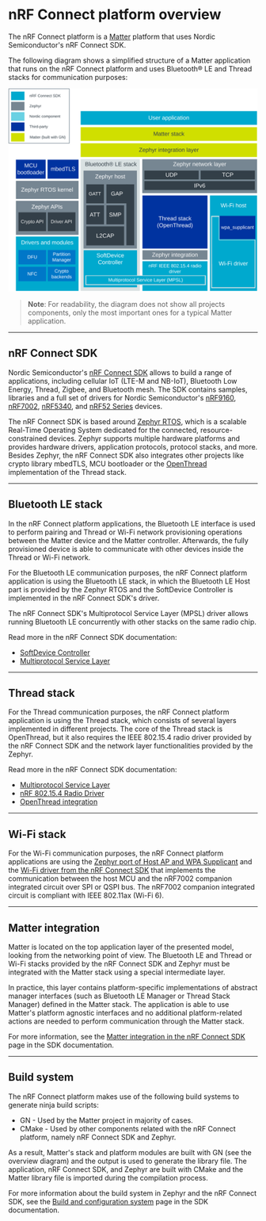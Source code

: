 # nRF Connect platform overview

The nRF Connect platform is a
[Matter](https://github.com/project-chip/connectedhomeip) platform that uses
Nordic Semiconductor's nRF Connect SDK.

The following diagram shows a simplified structure of a Matter application that
runs on the nRF Connect platform and uses Bluetooth® LE and Thread stacks for
communication purposes:

![nrfconnect platform overview](https://github.com/project-chip/connectedhomeip/blob/master/docs/platforms/nrf/images/matter_nrfconnect_overview_simplified_ncs.svg)

> **Note**: For readability, the diagram does not show all projects components,
> only the most important ones for a typical Matter application.

<hr>

## nRF Connect SDK

Nordic Semiconductor's
[nRF Connect SDK](https://docs.nordicsemi.com/bundle/ncs-latest/page/nrf/index.html)
allows to build a range of applications, including cellular IoT (LTE-M and
NB-IoT), Bluetooth Low Energy, Thread, Zigbee, and Bluetooth mesh. The SDK
contains samples, libraries and a full set of drivers for Nordic Semiconductor's
[nRF9160](https://www.nordicsemi.com/Products/Low-power-cellular-IoT/nRF9160),
[nRF7002](https://www.nordicsemi.com/Products/nRF7002),
[nRF5340](https://www.nordicsemi.com/Software-and-tools/Development-Kits/nRF5340-PDK),
and
[nRF52 Series](https://www.nordicsemi.com/Products/Low-power-short-range-wireless)
devices.

The nRF Connect SDK is based around [Zephyr RTOS](https://zephyrproject.org/),
which is a scalable Real-Time Operating System dedicated for the connected,
resource-constrained devices. Zephyr supports multiple hardware platforms and
provides hardware drivers, application protocols, protocol stacks, and more.
Besides Zephyr, the nRF Connect SDK also integrates other projects like crypto
library mbedTLS, MCU bootloader or the [OpenThread](https://openthread.io/)
implementation of the Thread stack.

<hr>

## Bluetooth LE stack

In the nRF Connect platform applications, the Bluetooth LE interface is used to
perform pairing and Thread or Wi-Fi network provisioning operations between the
Matter device and the Matter controller. Afterwards, the fully provisioned
device is able to communicate with other devices inside the Thread or Wi-Fi
network.

For the Bluetooth LE communication purposes, the nRF Connect platform
application is using the Bluetooth LE stack, in which the Bluetooth LE Host part
is provided by the Zephyr RTOS and the SoftDevice Controller is implemented in
the nRF Connect SDK's driver.

The nRF Connect SDK's Multiprotocol Service Layer (MPSL) driver allows running
Bluetooth LE concurrently with other stacks on the same radio chip.

Read more in the nRF Connect SDK documentation:

-   [SoftDevice Controller](https://docs.nordicsemi.com/bundle/ncs-latest/page/nrfxlib/softdevice_controller/README.html)
-   [Multiprotocol Service Layer](https://docs.nordicsemi.com/bundle/ncs-latest/page/nrfxlib/mpsl/README.html)

<hr>

## Thread stack

For the Thread communication purposes, the nRF Connect platform application is
using the Thread stack, which consists of several layers implemented in
different projects. The core of the Thread stack is OpenThread, but it also
requires the IEEE 802.15.4 radio driver provided by the nRF Connect SDK and the
network layer functionalities provided by the Zephyr.

Read more in the nRF Connect SDK documentation:

-   [Multiprotocol Service Layer](https://docs.nordicsemi.com/bundle/ncs-latest/page/nrfxlib/mpsl/README.html)
-   [nRF 802.15.4 Radio Driver](https://docs.nordicsemi.com/bundle/ncs-latest/page/nrfxlib/nrf_802154/README.html)
-   [OpenThread integration](https://docs.nordicsemi.com/bundle/ncs-latest/page/nrf/protocols/thread/overview/ot_integration.html)

<hr>

## Wi-Fi stack

For the Wi-Fi communication purposes, the nRF Connect platform applications are
using the
[Zephyr port of Host AP and WPA Supplicant](https://github.com/nrfconnect/sdk-hostap/)
and the
[Wi-Fi driver from the nRF Connect SDK](https://github.com/nrfconnect/sdk-nrf/tree/main/drivers/wifi/nrf700x)
that implements the communication between the host MCU and the nRF7002 companion
integrated circuit over SPI or QSPI bus. The nRF7002 companion integrated
circuit is compliant with IEEE 802.11ax (Wi-Fi 6).

<hr>

## Matter integration

Matter is located on the top application layer of the presented model, looking
from the networking point of view. The Bluetooth LE and Thread or Wi-Fi stacks
provided by the nRF Connect SDK and Zephyr must be integrated with the Matter
stack using a special intermediate layer.

In practice, this layer contains platform-specific implementations of abstract
manager interfaces (such as Bluetooth LE Manager or Thread Stack Manager)
defined in the Matter stack. The application is able to use Matter's platform
agnostic interfaces and no additional platform-related actions are needed to
perform communication through the Matter stack.

For more information, see the
[Matter integration in the nRF Connect SDK](https://docs.nordicsemi.com/bundle/ncs-latest/page/nrf/protocols/matter/overview/integration.html)
page in the SDK documentation.

<hr>

## Build system

The nRF Connect platform makes use of the following build systems to generate
ninja build scripts:

-   GN - Used by the Matter project in majority of cases.
-   CMake - Used by other components related with the nRF Connect platform,
    namely nRF Connect SDK and Zephyr.

As a result, Matter's stack and platform modules are built with GN (see the
overview diagram) and the output is used to generate the library file. The
application, nRF Connect SDK, and Zephyr are built with CMake and the Matter
library file is imported during the compilation process.

For more information about the build system in Zephyr and the nRF Connect SDK,
see the
[Build and configuration system](https://docs.nordicsemi.com/bundle/ncs-latest/page/nrf/app_dev/config_and_build/config_and_build_system.html)
page in the SDK documentation.
